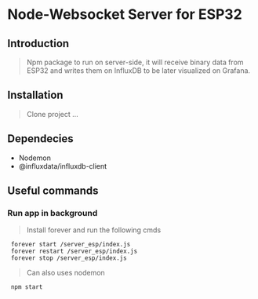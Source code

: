 # Node-Websocket Server for ESP32

## Introduction
> Npm package to run on server-side, it will receive binary data from ESP32 and writes them on InfluxDB to be later visualized on Grafana.

## Installation
> Clone project ...

## Dependecies 
- Nodemon
- @influxdata/influxdb-client

## Useful commands
### Run app in background
> Install forever and run the following cmds
```shell
 forever start /server_esp/index.js
 forever restart /server_esp/index.js
 forever stop /server_esp/index.js
```
> Can also uses nodemon
```shell
 npm start
```
